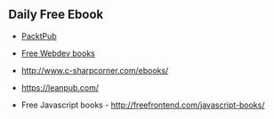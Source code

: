 ## Daily Free Ebook 
* [PacktPub](https://www.packtpub.com/packt/offers/free-learning)

* [Free Webdev books](https://medium.com/wd-tips-tricks/free-ebooks-for-web-designers-developers-3c2619cffa6b)

* http://www.c-sharpcorner.com/ebooks/

* https://leanpub.com/

* Free Javascript books - http://freefrontend.com/javascript-books/

